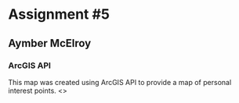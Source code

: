 # Assignment #5
## Aymber McElroy  
### ArcGIS API

This map was created using ArcGIS API to provide a map of personal interest points.
<>